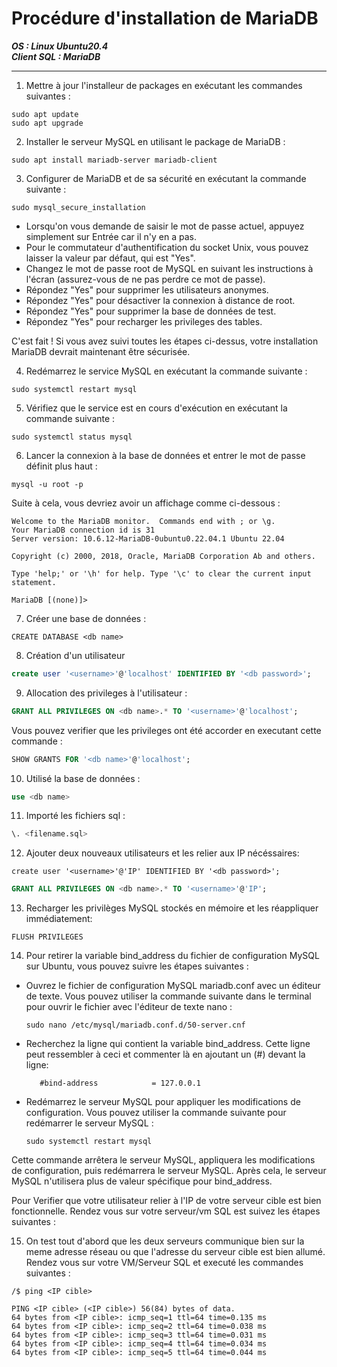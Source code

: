 
# Procédure d'installation de MariaDB

***OS : Linux Ubuntu20.4***    
***Client SQL : MariaDB***

---

1) Mettre à jour l'installeur de packages en exécutant les commandes suivantes :   
   
   
```
sudo apt update
sudo apt upgrade
```

2) Installer le serveur MySQL en utilisant le package de MariaDB :
   

```
sudo apt install mariadb-server mariadb-client
```

3) Configurer de MariaDB et de sa sécurité en exécutant la commande suivante :
   

```
sudo mysql_secure_installation
```

- Lorsqu'on vous demande de saisir le mot de passe actuel, appuyez simplement sur Entrée car il n'y en a pas.   
- Pour le commutateur d'authentification du socket Unix, vous pouvez laisser la valeur par défaut, qui est "Yes".   
- Changez le mot de passe root de MySQL en suivant les instructions à l'écran (assurez-vous de ne pas perdre ce mot de passe).   
- Répondez "Yes" pour supprimer les utilisateurs anonymes.
- Répondez "Yes" pour désactiver la connexion à distance de root.
- Répondez "Yes" pour supprimer la base de données de test.
- Répondez "Yes" pour recharger les privileges des tables.

C'est fait !  Si vous avez suivi toutes les étapes ci-dessus, votre installation MariaDB devrait maintenant être sécurisée.   

4) Redémarrez le service MySQL en exécutant la commande suivante :
    

```
sudo systemctl restart mysql
```

5) Vérifiez que le service est en cours d'exécution en exécutant la commande suivante :
   

```
sudo systemctl status mysql
```
   

6) Lancer la connexion à la base de données et entrer le mot de passe définit plus haut : 
   

```
mysql -u root -p
```

Suite à cela, vous devriez avoir un affichage comme ci-dessous :
   
```
Welcome to the MariaDB monitor.  Commands end with ; or \g.
Your MariaDB connection id is 31
Server version: 10.6.12-MariaDB-0ubuntu0.22.04.1 Ubuntu 22.04

Copyright (c) 2000, 2018, Oracle, MariaDB Corporation Ab and others.

Type 'help;' or '\h' for help. Type '\c' to clear the current input statement.

MariaDB [(none)]> 
```

7) Créer une base de données :
   

```mysql
CREATE DATABASE <db name>
```

8) Création d'un utilisateur


```sql
create user '<username>'@'localhost' IDENTIFIED BY '<db password>';
```

9) Allocation des privileges à l'utilisateur <username> : 
    
    
```sql
GRANT ALL PRIVILEGES ON <db name>.* TO '<username>'@'localhost';
```
Vous pouvez verifier que les privileges ont été accorder en executant cette commande : 
   

```sql
SHOW GRANTS FOR '<db name>'@'localhost';
```
10) Utilisé la base de données : 
   

```sql
use <db name>
```

11) Importé les fichiers sql : 
   

```sql
\. <filename.sql>
```

12) Ajouter deux nouveaux utilisateurs et les relier aux IP nécéssaires:
   

```
create user '<username>'@'IP' IDENTIFIED BY '<db password>';
```
```sql
GRANT ALL PRIVILEGES ON <db name>.* TO '<username>'@'IP';
```

13) Recharger les privilèges MySQL stockés en mémoire et les réappliquer immédiatement: 
   

```
FLUSH PRIVILEGES
```
   
14) Pour retirer la variable bind_address du fichier de configuration MySQL sur Ubuntu, vous pouvez suivre les étapes suivantes : 
   
- Ouvrez le fichier de configuration MySQL mariadb.conf avec un éditeur de texte. Vous pouvez utiliser la commande suivante dans le terminal pour ouvrir le fichier avec l'éditeur de texte nano :
   
   ```
   sudo nano /etc/mysql/mariadb.conf.d/50-server.cnf
   ```
   
- Recherchez la ligne qui contient la variable bind_address. Cette ligne peut ressembler à ceci et commenter là en ajoutant un (#) devant la ligne:
   ```
      #bind-address            = 127.0.0.1
   ```
   
- Redémarrez le serveur MySQL pour appliquer les modifications de configuration. Vous pouvez utiliser la commande suivante pour redémarrer le serveur MySQL : 
   ```
   sudo systemctl restart mysql
   ```
Cette commande arrêtera le serveur MySQL, appliquera les modifications de configuration, puis redémarrera le serveur MySQL. Après cela, le serveur MySQL n'utilisera plus de valeur spécifique pour bind_address.
   
Pour Verifier que votre utilisateur relier à l'IP de votre serveur cible est bien fonctionnelle.
Rendez vous sur votre serveur/vm SQL est suivez les étapes suivantes : 
   
15) On test tout d'abord que les deux serveurs communique bien sur la meme adresse réseau ou que l'adresse du serveur cible est bien allumé.
   Rendez vous sur votre VM/Serveur SQL et executé les commandes suivantes : 
   ```
   /$ ping <IP cible>
   ```
   
   ```
PING <IP cible> (<IP cible>) 56(84) bytes of data.
64 bytes from <IP cible>: icmp_seq=1 ttl=64 time=0.135 ms
64 bytes from <IP cible>: icmp_seq=2 ttl=64 time=0.038 ms
64 bytes from <IP cible>: icmp_seq=3 ttl=64 time=0.031 ms
64 bytes from <IP cible>: icmp_seq=4 ttl=64 time=0.034 ms
64 bytes from <IP cible>: icmp_seq=5 ttl=64 time=0.044 ms
  ```
   
 
  
